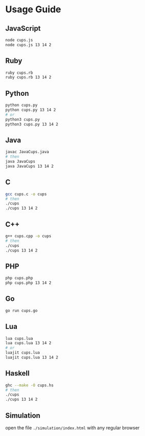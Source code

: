 # Usage Guide

## JavaScript
```bash
node cups.js
node cups.js 13 14 2
```

## Ruby
```bash
ruby cups.rb
ruby cups.rb 13 14 2
```

## Python
```bash
python cups.py
python cups.py 13 14 2
# or
python3 cups.py
python3 cups.py 13 14 2
```

## Java
```bash
javac JavaCups.java
# then
java JavaCups
java JavaCups 13 14 2
```

## C
```bash
gcc cups.c -o cups
# then
./cups
./cups 13 14 2
```

## C++
```bash
g++ cups.cpp -o cups
# then
./cups
./cups 13 14 2
```

## PHP
```bash
php cups.php
php cups.php 13 14 2
```

## Go
```bash
go run cups.go
```

## Lua
```bash
lua cups.lua
lua cups.lua 13 14 2
# or
luajit cups.lua
luajit cups.lua 13 14 2
```

## Haskell
```bash
ghc --make -O cups.hs
# then
./cups
./cups 13 14 2
```

## Simulation
open the file `./simulation/index.html` with any regular browser
